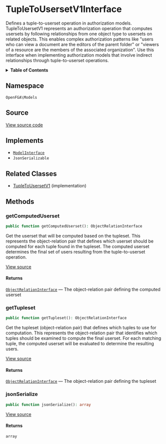 # TupleToUsersetV1Interface

Defines a tuple-to-userset operation in authorization models. TupleToUsersetV1 represents an authorization operation that computes usersets by following relationships from one object type to usersets on related objects. This enables complex authorization patterns like &quot;users who can view a document are the editors of the parent folder&quot; or &quot;viewers of a resource are the members of the associated organization&quot;. Use this interface when implementing authorization models that involve indirect relationships through tuple-to-userset operations.

<details>
<summary><strong>Table of Contents</strong></summary>

- [Namespace](#namespace)
- [Source](#source)
- [Implements](#implements)
- [Related Classes](#related-classes)
- [Methods](#methods)

- [`getComputedUserset()`](#getcomputeduserset)
  - [`getTupleset()`](#gettupleset)
  - [`jsonSerialize()`](#jsonserialize)

</details>

## Namespace

`OpenFGA\Models`

## Source

[View source code](https://github.com/evansims/openfga-php/blob/main/src/Models/TupleToUsersetV1Interface.php)

## Implements

- [`ModelInterface`](ModelInterface.md)
- `JsonSerializable`

## Related Classes

- [TupleToUsersetV1](Models/TupleToUsersetV1.md) (implementation)

## Methods

### getComputedUserset

```php
public function getComputedUserset(): ObjectRelationInterface

```

Get the userset that will be computed based on the tupleset. This represents the object-relation pair that defines which userset should be computed for each tuple found in the tupleset. The computed userset determines the final set of users resulting from the tuple-to-userset operation.

[View source](https://github.com/evansims/openfga-php/blob/main/src/Models/TupleToUsersetV1Interface.php#L32)

#### Returns

[`ObjectRelationInterface`](ObjectRelationInterface.md) — The object-relation pair defining the computed userset

### getTupleset

```php
public function getTupleset(): ObjectRelationInterface

```

Get the tupleset (object-relation pair) that defines which tuples to use for computation. This represents the object-relation pair that identifies which tuples should be examined to compute the final userset. For each matching tuple, the computed userset will be evaluated to determine the resulting users.

[View source](https://github.com/evansims/openfga-php/blob/main/src/Models/TupleToUsersetV1Interface.php#L43)

#### Returns

[`ObjectRelationInterface`](ObjectRelationInterface.md) — The object-relation pair defining the tupleset

### jsonSerialize

```php
public function jsonSerialize(): array

```

[View source](https://github.com/evansims/openfga-php/blob/main/src/Models/TupleToUsersetV1Interface.php#L49)

#### Returns

`array`
